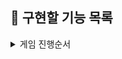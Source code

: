 ## 🎯 구현할 기능 목록

<details>
    <summary>게임 진행순서</summary>

1. 다리의 길이 입력
    - `InputView`: 다리의 길이를 입력받음
    - `BridgeMaker`: 입력받은 값의 길이를 갖는 다리 배열 생성
    - `OutView` : 안내 메세지 출력   


2. 다리를 건널때 까지 이동할 칸 입력 (위: U, 아래: D)
    - `InputView`: 이동할 칸의 명령어를 입력받음
    - `BridgeGame`: 입력한 다리길이만큼 갈때까지 진행
    - `OutView`
        - 다리를 이동할때 마다 현재 다리의 진행상태를 출력 
        - 안내 메세지 출력
  
 
3. 최종 게임 결과 출력
    - `OutView` : 다리 출력


4. 재시도 여부 결정 (재시도: R, 종료: Q)
    - `InputView`: 리플레이 여부를 입력받음
    - `OutView` : 안내 메세지 출력
    
    <br>    

    4-1.  종료
        - `OutView` : 실패메세지와 총 시도횟수 출력

    <br>    

    4.2. 재시도 : 2번부터 다시 시작

     
    
</details>